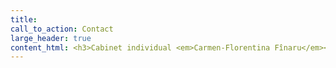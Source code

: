```yaml
---
title:
call_to_action: Contact
large_header: true
content_html: <h3>Cabinet individual <em>Carmen-Florentina Fînaru</em></h3><p><img src="/uploads/building.jpg" alt="Tribunal image"></p>
---
```

